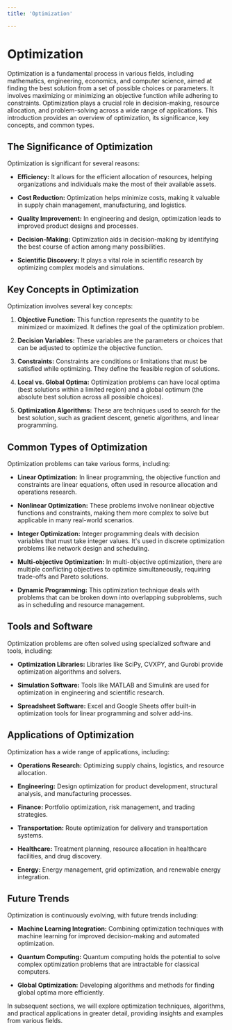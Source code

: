 ```yaml
---
title: 'Optimization'

---
```


# Optimization

Optimization is a fundamental process in various fields, including mathematics, engineering, economics, and computer science, aimed at finding the best solution from a set of possible choices or parameters. It involves maximizing or minimizing an objective function while adhering to constraints. Optimization plays a crucial role in decision-making, resource allocation, and problem-solving across a wide range of applications. This introduction provides an overview of optimization, its significance, key concepts, and common types.

## The Significance of Optimization

Optimization is significant for several reasons:

- **Efficiency:** It allows for the efficient allocation of resources, helping organizations and individuals make the most of their available assets.

- **Cost Reduction:** Optimization helps minimize costs, making it valuable in supply chain management, manufacturing, and logistics.

- **Quality Improvement:** In engineering and design, optimization leads to improved product designs and processes.

- **Decision-Making:** Optimization aids in decision-making by identifying the best course of action among many possibilities.

- **Scientific Discovery:** It plays a vital role in scientific research by optimizing complex models and simulations.

## Key Concepts in Optimization

Optimization involves several key concepts:

1. **Objective Function:** This function represents the quantity to be minimized or maximized. It defines the goal of the optimization problem.

2. **Decision Variables:** These variables are the parameters or choices that can be adjusted to optimize the objective function.

3. **Constraints:** Constraints are conditions or limitations that must be satisfied while optimizing. They define the feasible region of solutions.

4. **Local vs. Global Optima:** Optimization problems can have local optima (best solutions within a limited region) and a global optimum (the absolute best solution across all possible choices).

5. **Optimization Algorithms:** These are techniques used to search for the best solution, such as gradient descent, genetic algorithms, and linear programming.

## Common Types of Optimization

Optimization problems can take various forms, including:

- **Linear Optimization:** In linear programming, the objective function and constraints are linear equations, often used in resource allocation and operations research.

- **Nonlinear Optimization:** These problems involve nonlinear objective functions and constraints, making them more complex to solve but applicable in many real-world scenarios.

- **Integer Optimization:** Integer programming deals with decision variables that must take integer values. It's used in discrete optimization problems like network design and scheduling.

- **Multi-objective Optimization:** In multi-objective optimization, there are multiple conflicting objectives to optimize simultaneously, requiring trade-offs and Pareto solutions.

- **Dynamic Programming:** This optimization technique deals with problems that can be broken down into overlapping subproblems, such as in scheduling and resource management.

## Tools and Software

Optimization problems are often solved using specialized software and tools, including:

- **Optimization Libraries:** Libraries like SciPy, CVXPY, and Gurobi provide optimization algorithms and solvers.

- **Simulation Software:** Tools like MATLAB and Simulink are used for optimization in engineering and scientific research.

- **Spreadsheet Software:** Excel and Google Sheets offer built-in optimization tools for linear programming and solver add-ins.

## Applications of Optimization

Optimization has a wide range of applications, including:

- **Operations Research:** Optimizing supply chains, logistics, and resource allocation.

- **Engineering:** Design optimization for product development, structural analysis, and manufacturing processes.

- **Finance:** Portfolio optimization, risk management, and trading strategies.

- **Transportation:** Route optimization for delivery and transportation systems.

- **Healthcare:** Treatment planning, resource allocation in healthcare facilities, and drug discovery.

- **Energy:** Energy management, grid optimization, and renewable energy integration.

## Future Trends

Optimization is continuously evolving, with future trends including:

- **Machine Learning Integration:** Combining optimization techniques with machine learning for improved decision-making and automated optimization.

- **Quantum Computing:** Quantum computing holds the potential to solve complex optimization problems that are intractable for classical computers.

- **Global Optimization:** Developing algorithms and methods for finding global optima more efficiently.

In subsequent sections, we will explore optimization techniques, algorithms, and practical applications in greater detail, providing insights and examples from various fields.
